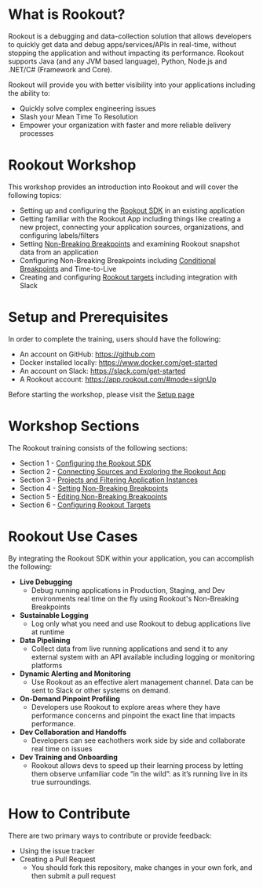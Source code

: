 # What is Rookout?

Rookout is a debugging and data-collection solution that allows developers to quickly get data and debug apps/services/APIs in real-time, without stopping the application and without impacting its performance. Rookout supports Java (and any JVM based language), Python, Node.js and .NET/C# (Framework and Core).

Rookout will provide you with better visibility into your applications including the ability to:

* Quickly solve complex engineering issues
* Slash your Mean Time To Resolution
* Empower your organization with faster and more reliable delivery processes

# Rookout Workshop

This workshop provides an introduction into Rookout and will cover the following topics:

  * Setting up and configuring the [Rookout SDK](https://docs.rookout.com/docs/setup-intro.html) in an existing application
  * Getting familiar with the Rookout App including things like creating a new project, connecting your application sources, organizations, and configuring labels/filters
  * Setting [Non-Breaking Breakpoints](https://docs.rookout.com/docs/breakpoints.html) and examining Rookout snapshot data from an application
  * Configuring Non-Breaking Breakpoints including [Conditional Breakpoints](https://docs.rookout.com/docs/breakpoints-conditional.html) and Time-to-Live
  * Creating and configuring [Rookout targets](https://docs.rookout.com/docs/integrations.html) including integration with Slack

# Setup and Prerequisites

In order to complete the training, users should have the following:
  
  * An account on GitHub: https://github.com
  * Docker installed locally: https://www.docker.com/get-started
  * An account on Slack: https://slack.com/get-started
  * A Rookout account: https://app.rookout.com/#mode=signUp

  Before starting the workshop, please visit the [Setup page](./setup.md)
   

# Workshop Sections

The Rookout training consists of the following sections:

* Section 1 - [Configuring the Rookout SDK](./configure-rookout-sdk.md)
* Section 2 - [Connecting Sources and Exploring the Rookout App](./sources-rookout-app.md)
* Section 3 - [Projects and Filtering Application Instances](./projects-filters.md)
* Section 4 - [Setting Non-Breaking Breakpoints](./non-breaking-breakpoints.md)
* Section 5 - [Editing Non-Breaking Breakpoints](./editing-breakpoints.md)
* Section 6 - [Configuring Rookout Targets](./targets.md)


# Rookout Use Cases

By integrating the Rookout SDK within your application, you can accomplish the following:

* **Live Debugging**
  * Debug running applications in Production, Staging, and Dev environments real time on the fly using Rookout's Non-Breaking Breakpoints
* **Sustainable Logging**
  * Log only what you need and use Rookout to debug applications live at runtime
* **Data Pipelining**
  * Collect data from live running applications and send it to any external system with an API available including logging or monitoring platforms  
* **Dynamic Alerting and Monitoring**
  * Use Rookout as an effective alert management channel.  Data can be sent to Slack or other systems on demand.
* **On-Demand Pinpoint Profiling**
  * Developers use Rookout to explore areas where they have performance concerns and pinpoint the exact line that impacts performance.
* **Dev Collaboration and Handoffs**
  * Developers can see eachothers work side by side and collaborate real time on issues
* **Dev Training and Onboarding**
  * Rookout allows devs to speed up their learning process by letting them observe unfamiliar code “in the wild”: as it’s running live in its true surroundings.


# How to Contribute
There are two primary ways to contribute or provide feedback:

* Using the issue tracker
* Creating a Pull Request
  * You should fork this repository, make changes in your own fork, and then submit a pull request

